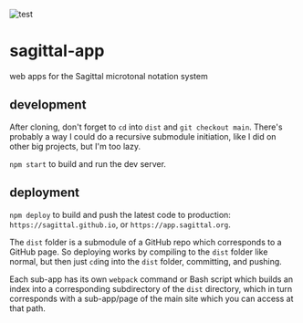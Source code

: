 ![test](https://github.com/Sagittal/sagittal-app/actions/workflows/test.yml/badge.svg)

# sagittal-app

web apps for the Sagittal microtonal notation system

## development

After cloning, don't forget to `cd` into `dist` and `git checkout main`. There's probably a way I could do a recursive
submodule initiation, like I did on other big projects, but I'm too lazy.

`npm start` to build and run the dev server.

## deployment

`npm deploy` to build and push the latest code to production: `https://sagittal.github.io`,
or `https://app.sagittal.org`.

The `dist` folder is a submodule of a GitHub repo which corresponds to a GitHub page. So deploying works by compiling to
the `dist` folder like normal, but then just `cd`ing into the `dist` folder, committing, and pushing.

Each sub-app has its own `webpack` command or Bash script which builds an index into a corresponding subdirectory of
the `dist` directory, which in turn corresponds with a sub-app/page of the main site which you can access at that path.
